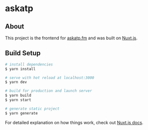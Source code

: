 # askatp

## About

This project is the frontend for [askatp.fm](https://askatp.fm) and was built on [Nuxt.js](https://nuxtjs.org).

## Build Setup

```bash
# install dependencies
$ yarn install

# serve with hot reload at localhost:3000
$ yarn dev

# build for production and launch server
$ yarn build
$ yarn start

# generate static project
$ yarn generate
```

For detailed explanation on how things work, check out [Nuxt.js docs](https://nuxtjs.org).
